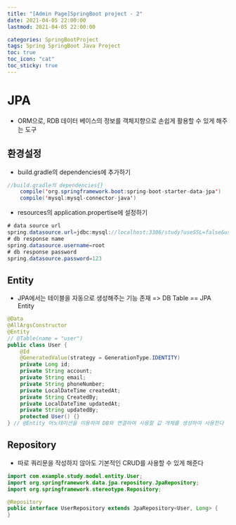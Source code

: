 ```yaml
---
title: "[Admin Page]SpringBoot project - 2"
date: 2021-04-05 22:00:00
lastmod: 2021-04-05 22:00:00

categories: SpringBootProject
tags: Spring SpringBoot Java Project
toc: true
toc_icon: "cat"
toc_sticky: true
---
```


# JPA
- ORM으로, RDB 데이터 베이스의 정보를 객체지향으로 손쉽게 활용할 수 있게 해주는 도구
## 환경설정
- build.gradle의 dependencies에 추가하기
```java
//build.gradle의 dependencies{}
	compile('org.springframework.boot:spring-boot-starter-data-jpa')
    compile('mysql:mysql-connector-java')
```
- resources의 application.propertise에 설정하기
```java
# data source url
spring.datasource.url=jdbc:mysql://localhost:3306/study?useSSL=false&useUnicode=true&serverTimezone=Asia/Seoul
# db response name
spring.datasource.username=root
# db response password
spring.datasource.password=123
```
## Entity
- JPA에서는 테이블을 자동으로 생성해주는 기능 존재 => DB Table == JPA Entity

```java
@Data
@AllArgsConstructor
@Entity
// @Table(name = "user")
public class User {
    @Id
    @GeneratedValue(strategy = GenerationType.IDENTITY)
    private Long id;
    private String account;
    private String email;
    private String phoneNumber;
    private LocalDateTime createdAt;
    private String CreatedBy;
    private LocalDateTime updatedAt;
    private String updatedBy;
    protected User() {}
} // @Entity 어노테이션을 이용하여 DB와 연결하여 사용할 값 개체를 생성하여 사용한다
```

## Repository
- 따로 쿼리문을 작성하지 않아도 기본적인 CRUD를 사용할 수 있게 해준다

```java
import com.example.study.model.entity.User;
import org.springframework.data.jpa.repository.JpaRepository;
import org.springframework.stereotype.Repository;

@Repository
public interface UserRepository extends JpaRepository<User, Long> {
}
```










